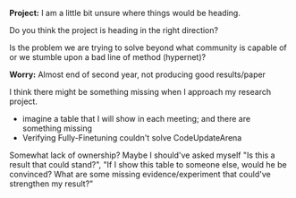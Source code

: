 

**Project:**
I am a little bit unsure where things would be heading.

Do you think the project is heading in the right direction?

Is the problem we are trying to solve beyond what community is capable of or we stumble upon a bad line of method (hypernet)?


**Worry:**
Almost end of second year, not producing good results/paper

I think there might be something missing when I approach my research project. 
* imagine a table that I will show in each meeting; and there are something missing
* Verifying Fully-Finetuning couldn't solve CodeUpdateArena

Somewhat lack of ownership? Maybe I should've asked myself "Is this a result that could stand?", "If I show this table to someone else, would he be convinced? What are some missing evidence/experiment that could've strengthen my result?"
